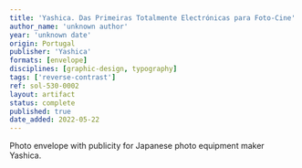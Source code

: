 ```yaml
---
title: 'Yashica. Das Primeiras Totalmente Electrónicas para Foto-Cine'
author_name: 'unknown author'
year: 'unknown date'
origin: Portugal
publisher: 'Yashica'
formats: [envelope]
disciplines: [graphic-design, typography]
tags: ['reverse-contrast']
ref: sol-530-0002
layout: artifact
status: complete
published: true
date_added: 2022-05-22
---
```

Photo envelope with publicity for Japanese photo equipment maker Yashica.
